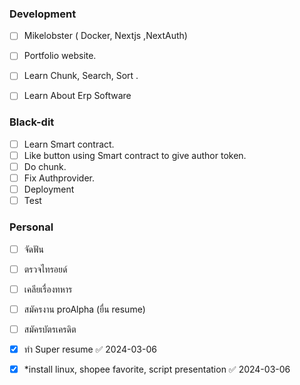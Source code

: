 
### Development

- [ ] Mikelobster ( Docker, Nextjs ,NextAuth)
- [ ] Portfolio website.
- [ ] Learn Chunk, Search, Sort .
- [ ] Learn About Erp Software



### Black-dit

- [ ] Learn Smart contract.
- [ ] Like button using Smart contract to give author token.
- [ ] Do chunk.
- [ ] Fix Authprovider.
- [ ] Deployment
- [ ] Test

### Personal

- [ ] จัดฟัน
- [ ] ตรวจไทรอยด์
- [ ] เคลียเรื่องทหาร
- [ ] สมัครงาน proAlpha (ยื่น resume)
- [ ] สมัครบัตรเครดิต
- [x] ทำ Super resume ✅ 2024-03-06
- [x] *install linux, shopee favorite, script presentation ✅ 2024-03-06
    


